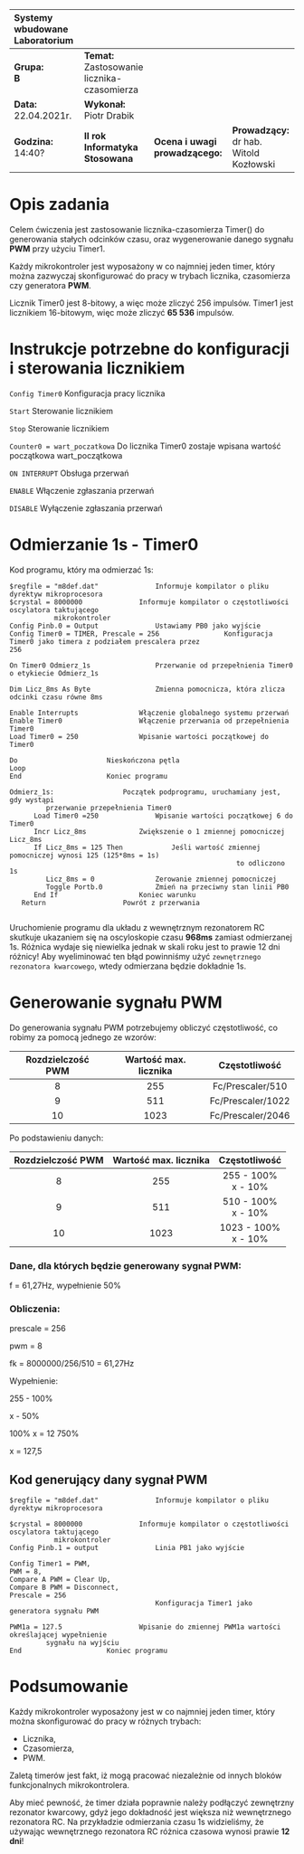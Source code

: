 |Systemy wbudowane Laboratorium | | | |
| :---                          | :--- | --- | --- | 
|**Grupa:**<br> **B**            | **Temat:** <br> Zastosowanie licznika-czasomierza  | | |
|**Data:**<br> 22.04.2021r.       | **Wykonał:** <br> Piotr Drabik        | | |
|**Godzina:**<br> 14:40?        | **II rok Informatyka Stosowana**      | **Ocena i uwagi prowadzącego:**   | **Prowadzący:**<br> dr hab. Witold Kozłowski|


# Opis zadania 

Celem ćwiczenia jest zastosowanie licznika-czasomierza Timer() do generowania stałych odcinków czasu, oraz wygenerowanie danego sygnału **PWM** przy użyciu Timer1.

Każdy mikrokontroler jest wyposażony w co najmniej jeden timer, który można zazwyczaj skonfigurować do pracy w trybach licznika, czasomierza czy generatora **PWM**.


Licznik Timer0 jest 8-bitowy, a więc może zliczyć 256 impulsów. Timer1 jest licznikiem 16-bitowym, więc może zliczyć  **65 536** impulsów.

# Instrukcje potrzebne do konfiguracji i sterowania licznikiem 


```Config Timer0``` 						Konfiguracja pracy licznika


```Start```							Sterowanie licznikiem

```Stop```							Sterowanie licznikiem


```Counter0 = wart_poczatkowa```				Do licznika Timer0 zostaje wpisana wartość początkowa      wart_początkowa


```ON INTERRUPT```						Obsługa przerwań


```ENABLE```							Włączenie zgłaszania przerwań


```DISABLE```						Wyłączenie zgłaszania przerwań

# Odmierzanie 1s - Timer0



Kod programu, który ma odmierzać 1s:

```
$regfile = "m8def.dat"				Informuje kompilator o pliku dyrektyw mikroprocesora
$crystal = 8000000				Informuje kompilator o częstotliwości oscylatora taktującego 
           mikrokontroler
Config Pinb.0 = Output				Ustawiamy PB0 jako wyjście
Config Timer0 = TIMER, Prescale = 256	             Konfiguracja Timer0 jako timera z podziałem prescalera przez 
256

On Timer0 Odmierz_1s				Przerwanie od przepełnienia Timer0 o etykiecie Odmierz_1s

Dim Licz_8ms As Byte				Zmienna pomocnicza, która zlicza odcinki czasu równe 8ms

Enable Interrupts				Włączenie globalnego systemu przerwań
Enable Timer0					Włączenie przerwania od przepełnienia Timer0
Load Timer0 = 250				Wpisanie wartości początkowej do Timer0

Do						Nieskończona pętla
Loop
End						Koniec programu

Odmierz_1s:					Początek podprogramu, uruchamiany jest, gdy wystąpi 
         przerwanie przepełnienia Timer0
      Load Timer0 =250				Wpisanie wartości początkowej 6 do Timer0
      Incr Licz_8ms				Zwiększenie o 1 zmiennej pomocniczej Licz_8ms
      If Licz_8ms = 125 Then			Jeśli wartość zmiennej pomocniczej wynosi 125 (125*8ms = 1s)
											            to odliczono 1s
         Licz_8ms = 0				Zerowanie zmiennej pomocniczej
         Toggle Portb.0				Zmień na przeciwny stan linii PB0
      End If					Koniec warunku
   Return					Powrót z przerwania


```

Uruchomienie programu dla układu z wewnętrznym rezonatorem RC skutkuje ukazaniem się na oscyloskopie czasu **968ms** zamiast odmierzanej 1s.  Różnica wydaje się niewielka jednak w skali roku jest to prawie 12 dni różnicy! Aby wyeliminować ten błąd powinniśmy użyć ```zewnętrznego rezonatora kwarcowego```, wtedy odmierzana będzie dokładnie 1s.


# Generowanie sygnału PWM

Do generowania sygnału PWM potrzebujemy obliczyć częstotliwość, co robimy za pomocą jednego ze wzorów:

| **Rozdzielczość PWM** | **Wartość max. licznika** | **Częstotliwość**|
| :---: | :---: | :---:|
|8       |   255      | Fc/Prescaler/510 |
|9       |   511     | Fc/Prescaler/1022 |
|10       |   1023      | Fc/Prescaler/2046 |

Po podstawieniu danych:


| **Rozdzielczość PWM** | **Wartość max. licznika** | **Częstotliwość**|
| :---: | :---: | :---:|
|8       |   255      | 255 - 100% <br> x  - 10% |
|9       |   511     | 510 - 100% <br> x  - 10% |
|10       |   1023      | 1023 - 100% <br> x  - 10% |


### Dane, dla których będzie generowany sygnał PWM:
	
f = 61,27Hz,  wypełnienie 50%

### Obliczenia: 


prescale = 256


pwm = 8


fk = 8000000/256/510 = 61,27Hz


Wypełnienie:	


255 - 100%


x - 50%

100% x = 12 750%

x = 127,5

## Kod generujący dany sygnał PWM 

``` 
$regfile = "m8def.dat"				Informuje kompilator o pliku dyrektyw mikroprocesora

$crystal = 8000000				Informuje kompilator o częstotliwości oscylatora taktującego
           mikrokontroler
Config Pinb.1 = output				Linia PB1 jako wyjście

Config Timer1 = PWM,            
PWM = 8, 
Compare A PWM = Clear Up, 
Compare B PWM = Disconnect, 
Prescale = 256
					                Konfiguracja Timer1 jako generatora sygnału PWM

PWM1a = 127.5					Wpisanie do zmiennej PWM1a wartości określającej wypełnienie 
         sygnału na wyjściu
End						Koniec programu

```

# Podsumowanie 

Każdy mikrokontroler wyposażony jest w co najmniej jeden timer, który można skonfigurować do pracy w różnych trybach:


-	Licznika,
-	Czasomierza,
-	PWM.


Zaletą timerów jest fakt, iż mogą pracować niezależnie od innych bloków funkcjonalnych mikrokontrolera.


Aby mieć pewność, że timer działa poprawnie należy podłączyć zewnętrzny rezonator kwarcowy, gdyż jego dokładność jest większa niż wewnętrznego rezonatora RC. Na przykładzie odmierzania czasu 1s widzieliśmy, że używając wewnętrznego rezonatora RC różnica czasowa wynosi prawie **12 dni**!

